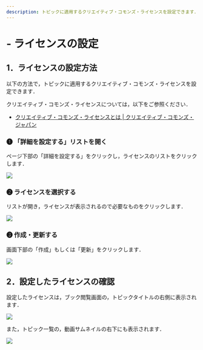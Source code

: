 ```yaml
---
description: トピックに適用するクリエイティブ・コモンズ・ライセンスを設定できます．
---
```


# - ライセンスの設定

## 1．ライセンスの設定方法

以下の方法で，トピックに適用するクリエイティブ・コモンズ・ライセンスを設定できます．

クリエイティブ・コモンズ・ライセンスについては，以下をご参照ください．

* [クリエイティブ・コモンズ・ライセンスとは | クリエイティブ・コモンズ・ジャパン](https://creativecommons.jp/licenses/)

### ❶ 「詳細を設定する」リストを開く

ページ下部の「詳細を設定する」をクリックし，ライセンスのリストをクリックします．

![](../.gitbook/assets/topic-license-settings\_01.png)

### ❷ ライセンスを選択する

リストが開き，ライセンスが表示されるので必要なものをクリックします．

![](../.gitbook/assets/topic-license-settings\_02.png)

### ❸ 作成・更新する

画面下部の「作成」もしくは「更新」をクリックします．

![](../.gitbook/assets/topic-license-settings\_03.png)

## 2．設定したライセンスの確認

設定したライセンスは，ブック閲覧画面の，トピックタイトルの右側に表示されます．

![](../.gitbook/assets/topic-license-settings\_04.png)

また，トピック一覧の，動画サムネイルの右下にも表示されます．

![](../.gitbook/assets/topic-license-settings\_05.png)

